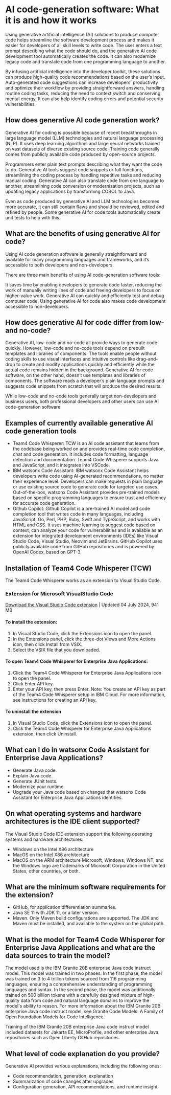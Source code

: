 # AI code-generation software: What it is and how it works

Using generative artificial intelligence (AI) solutions to produce computer code helps streamline the software development process and makes it easier for developers of all skill levels to write code. The user enters a text prompt describing what the code should do, and the generative AI code development tool automatically creates the code. It can also modernize legacy code and translate code from one programming language to another.

By infusing artificial intelligence into the developer toolkit, these solutions can produce high-quality code recommendations based on the user’s input. Auto-generated code suggestions can increase developers’ productivity and optimize their workflow by providing straightforward answers, handling routine coding tasks, reducing the need to context switch and conserving mental energy. It can also help identify coding errors and potential security vulnerabilities.

## How does generative AI code generation work?

Generative AI for coding is possible because of recent breakthroughs in large language model (LLM) technologies and natural language processing (NLP). It uses deep learning algorithms and large neural networks trained on vast datasets of diverse existing source code. Training code generally comes from publicly available code produced by open-source projects.

Programmers enter plain text prompts describing what they want the code to do. Generative AI tools suggest code snippets or full functions, streamlining the coding process by handling repetitive tasks and reducing manual coding. Generative AI can also translate code from one language to another, streamlining code conversion or modernization projects, such as updating legacy applications by transforming COBOL to Java.

Even as code produced by generative AI and LLM technologies becomes more accurate, it can still contain flaws and should be reviewed, edited and refined by people. Some generative AI for code tools automatically create unit tests to help with this.

## What are the benefits of using generative AI for code?

Using AI code generation software is generally straightforward and available for many programming languages and frameworks, and it’s accessible to both developers and non-developers.

There are three main benefits of using AI code-generation software tools:

It saves time by enabling developers to generate code faster, reducing the work of manually writing lines of code and freeing developers to focus on higher-value work.
Generative AI can quickly and efficiently test and debug computer code.
Using generative AI for code also makes code development accessible to non-developers.

## How does generative AI for code differ from low- and no-code?

Generative AI, low-code and no-code all provide ways to generate code quickly. However, low-code and no-code tools depend on prebuilt templates and libraries of components. The tools enable people without coding skills to use visual interfaces and intuitive controls like drag-and-drop to create and modify applications quickly and efficiently while the actual code remains hidden in the background.
Generative AI for code software, on the other hand, doesn’t use templates and libraries of components. The software reads a developer’s plain language prompts and suggests code snippets from scratch that will produce the desired results.

While low-code and no-code tools generally target non-developers and business users, both professional developers and other users can use AI code-generation software.

## Examples of currently available generative AI code generation tools

* Team4 Code Whisperer: TCW is an AI code assistant that learns from the codebase being worked on and provides real-time code completion, chat and code generation. It includes code formatting, language detection and documentation. Team4 Code Whisperer supports Java and JavaScript, and it integrates into VSCode.
* IBM watsonx Code Assistant: IBM watsonx Code Assistant helps developers write code using AI-generated recommendations, no matter their experience level. Developers can make requests in plain language or use existing source code to generate code for targeted use cases. Out-of-the-box, watsonx Code Assistant provides pre-trained models based on specific programming languages to ensure trust and efficiency for accurate code generation.
* Github Copilot: Github Copilot is a pre-trained AI model and code completion tool that writes code in many languages, including JavaScript, Go, Perl, PHP, Ruby, Swift and TypeScript, and works with HTML and CSS. It uses machine learning to suggest code based on context, can analyze your code for vulnerabilities and is available as an extension for integrated development environments (IDEs) like Visual Studio Code, Visual Studio, Neovim and JetBrains. GitHub Copilot uses publicly available code from GitHub repositories and is powered by OpenAI Codex, based on GPT-3.

## Installation of Team4 Code Whisperer (TCW)

The Team4 Code Whisperer works as an extension to Visual Studio Code.

### Extension for Microsoft VisualStudio Code

[Download the Visual Studio Code extension](https://github.com/nad-ang) | Updated 04 July 2024, 941 MB

#### To install the extension:
1. In Visual Studio Code, click the Extensions icon  to open the panel.
2. In the Extensions panel, click the three-dot Views and More Actions icon, then click Install from VSIX.
3. Select the VSIX file that you downloaded.
#### To open Team4 Code Whisperer for Enterprise Java Applications:
1. Click the Team4 Code Whisperer for Enterprise Java Applications icon  to open the panel.
2. Click Enter API key.
3. Enter your API key, then press Enter.
Note: You create an API key as part of the Team4 Code Whisperer setup in IBM Cloud. For more information, see instructions for creating an API key.
#### To uninstall the extension
1. In Visual Studio Code, click the Extensions icon to open the panel.
2. Click the Team4 Code Whisperer for Enterprise Java Applications extension, then click Uninstall.

## What can I do in watsonx Code Assistant for Enterprise Java Applications?
* Generate Java code.
* Explain Java code.
* Generate JUnit tests.
* Modernize your runtime.
* Upgrade your Java code based on changes that watsonx Code Assistant for Enterprise Java Applications identifies.

## On what operating systems and hardware architectures is the IDE client supported?
The Visual Studio Code IDE extension support the following operating systems and hardware architectures:
* Windows on the Intel X86 architecture
* MacOS on the Intel X86 architecture
* MacOS on the ARM architecture
Microsoft, Windows, Windows NT, and the Windows logo are trademarks of Microsoft Corporation in the United States, other countries, or both.

## What are the minimum software requirements for the extension?
* GitHub, for application differentiation summaries.
* Java SE 11 with JDK 11, or a later version.
* Maven. Only Maven build configurations are supported.
The JDK and Maven must be installed, and available to the system on the global path.

## What is the model for Team4 Code Whisperer for Enterprise Java Applications and what are the data sources to train the model?
The model used is the IBM Granite 20B enterprise Java code instruct model. This model was trained in two phases. In the first phase, the model was trained on 3 to 4 trillion tokens sourced from 116 programming languages, ensuring a comprehensive understanding of programming languages and syntax. In the second phase, the model was additionally trained on 500 billion tokens with a carefully designed mixture of high-quality data from code and natural language domains to improve the model's ability to reason. For more information about the IBM Granite 20B enterprise Java code instruct model, see Granite Code Models: A Family of Open Foundation Models for Code Intelligence.

Training of the IBM Granite 20B enterprise Java code instruct model included datasets for Jakarta EE, MicroProfile, and other enterprise Java repositories such as Open Liberty GitHub repositories.

## What level of code explanation do you provide?
Generative AI provides various explanations, including the following ones:
* Code recommendation, generation, explanation
* Summarization of code changes after upgrades
* Configuration generation, API recommendations, and runtime insight

